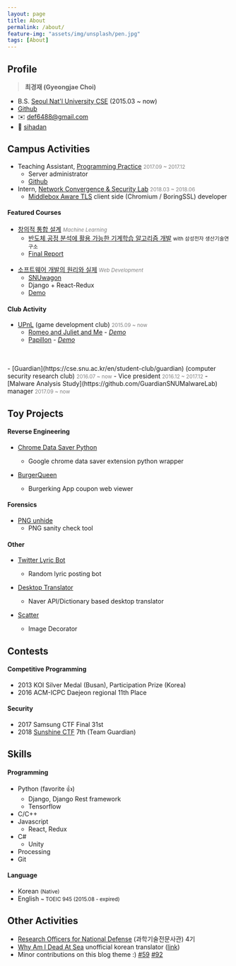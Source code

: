 ```yaml
---
layout: page
title: About
permalink: /about/
feature-img: "assets/img/unsplash/pen.jpg"
tags: [About]
---
```


## Profile

> __최경재 (Gyeongjae Choi)__
- B.S. [Seoul Nat'l University CSE](https://cse.snu.ac.kr/en) (2015.03 ~ now)
- [Github](https://github.com/ryanking13)
- ✉️ def6488@gmail.com
- 💬 [sihadan](https://www.slideshare.net/sihadan)



## Campus Activities


- Teaching Assistant, [Programming Practice](http://mrl.snu.ac.kr/courses/CourseProgrammingPractice/PP_2017fall.htm)  <span style="color:grey"><small>2017.09 ~ 2017.12</small></span>
	- Server administrator
	- [Github](https://github.com/ryanking13/2017f-PP-solution)
- Intern, [Network Convergence & Security Lab](http://mmlab.snu.ac.kr/) <span style="color:grey"><small>2018.03 ~ 2018.06</small></span>
	- [Middlebox Aware TLS](https://github.com/hw5773/matls) client side (Chromium / BoringSSL) developer


#### Featured Courses

- [창의적 통합 설계](http://dcslab.snu.ac.kr/courses/2017s/project/) <span style="color:grey"><small>_Machine Learning_</small></span>
	- [반도체 공정 분석에 활용 가능한 기계학습 알고리즘 개발](https://github.com/ryanking13/sensor-anomaly-detection) <small>with 삼성전자 생산기술연구소</small>
	- [Final Report](https://drive.google.com/file/d/0B_7q1ARHbNOsajY1Z1c4eWlDT2c/view)
<br /><br />
- [소프트웨어 개발의 원리와 실제](https://github.com/snu-sf-class/swpp201801) <span style="color:grey"><small>_Web Development_</small></span>
	- [SNUwagon](https://github.com/SNUWagon)
	- Django + React-Redux
	- [Demo](https://youtu.be/v5Ibj2jYNFw)

#### Club Activity

- [UPnL](https://cse.snu.ac.kr/en/student-club/upnl-0) (game development club) <span style="color:grey"><small>2015.09 ~ now</small></span>
	- [Romeo and Juliet and Me](https://github.com/ryanking13/romeo-juliet-me) - [_Demo_](https://www.youtube.com/watch?v=2J083-kDJTk)
	- [Papillon](https://github.com/MKRoughDiamond/papillon)  - [_Demo_](https://youtu.be/tkc113lpk5w)
<br />
<br />
- [Guardian](https://cse.snu.ac.kr/en/student-club/guardian) (computer security research club) <span style="color:grey"><small>2016.07 ~ now</small></span>
	- Vice president <span style="color:grey"><small>2016.12 ~ 2017.12</small></span>
	- [Malware Analysis Study](https://github.com/GuardianSNUMalwareLab) manager <span style="color:grey"><small>2017.09 ~ now</small></span>

## Toy Projects

#### Reverse Engineering

- [Chrome Data Saver  Python](https://github.com/ryanking13/chrome-data-saver-python)
  - Google chrome data saver extension python wrapper

- [BurgerQueen](https://ryanking13.github.io/burgerqueen)
  - Burgerking App coupon web viewer

#### Forensics

- [PNG unhide](https://github.com/ryanking13/png-unhide)
  - PNG sanity check tool

#### Other

- [Twitter Lyric Bot](https://github.com/ryanking13/twitter-lyric-bot)
  - Random lyric posting bot

- [Desktop Translator](https://github.com/ryanking13/simple-windows-translator)
  - Naver API/Dictionary based desktop translator

- [Scatter](https://github.com/ryanking13/scatter)
  - Image Decorator

## Contests

#### Competitive Programming

- 2013 KOI Silver Medal (Busan), Participation Prize (Korea)
- 2016 ACM-ICPC Daejeon regional 11th Place

#### Security

- 2017 Samsung CTF Final 31st
- 2018 [Sunshine CTF](https://sunshinectf.org/scoreboard) 7th (Team Guardian)

## Skills

#### Programming

- Python (favorite 👍)
	- Django, Django Rest framework
	- Tensorflow
- C/C++
- Javascript
  - React, Redux
- C#
  - Unity
- Processing
- Git

#### Language

- Korean <small>(Native)</small>
- English <small>~ TOEIC 945 (2015.08 - expired)</small>

## Other Activities

- [Research Officers for National Defense](http://rond.or.kr) (과학기술전문사관) 4기
- [Why Am I Dead At Sea](http://www.whyamideadatsea.com/) unofficial korean translator ([link](https://github.com/ryanking13/WAIDAS))
- Minor contributions on this blog theme :) [#59](https://github.com/Sylhare/Type-on-Strap/pull/59) [#92](https://github.com/Sylhare/Type-on-Strap/issues/92)
